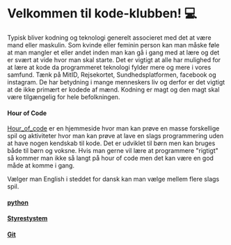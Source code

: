 # Velkommen til kode-klubben! :computer:

Typisk bliver kodning og teknologi generelt associeret med det at være mand eller maskulin. Som kvinde eller feminin person kan man måske føle at man mangler et eller andet inden man kan gå i gang med at lære og det er svært at vide hvor man skal starte. Det er vigtigt at alle har mulighed for at lære at kode da programmeret teknologi fylder mere og mere i vores samfund. Tænk på MitID, Rejsekortet, Sundhedsplatformen, facebook og instagram. De har betydning i mange menneskers liv og derfor er det vigtigt at de ikke primært er kodede af mænd. Kodning er magt og den magt skal være tilgængelig for hele befolkningen. 

#### Hour of Code

[Hour_of_code](https://hourofcode.com/dk/learn) er en hjemmeside hvor man kan prøve en masse forskellige spil og aktiviteter hvor man kan prøve at lave en slags programmering uden at have nogen kendskab til kode. Det er udviklet til børn men kan bruges både til børn og voksne. Hvis man gerne vil lære at programmere "rigtigt" så kommer man ikke så langt på hour of code men det kan være en god måde at komme i gang.

Vælger man English i steddet for dansk kan man vælge mellem flere slags spil.


#### [python](python/README.md)


#### [Styrestystem](styresystem.md)


#### [Git](git/README.md)





